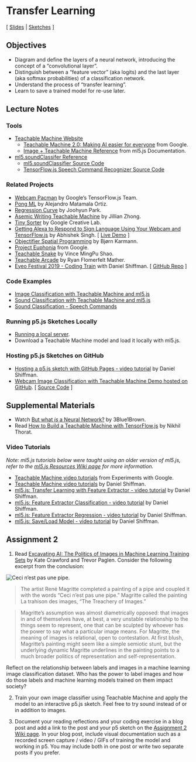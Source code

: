 # Transfer Learning

[ [Slides](https://docs.google.com/presentation/d/1a31tHMzrTqa1B6bNOF7mec9Fv5zTfKKpxsVSDtsBOC0/) \| [Sketches](https://editor.p5js.org/jackbdu/collections/kjuPKBzeH) ]

## Objectives

-   Diagram and define the layers of a neural network, introducing the concept of a “convolutional layer”.
-   Distinguish between a “feature vector” (aka logits) and the last layer (aka softmax probabilities) of a classification network.
-   Understand the process of “transfer learning”.
-   Learn to save a trained model for re-use later.

## Lecture Notes

### Tools

-   [Teachable Machine Website](https://teachablemachine.withgoogle.com)
    -   [Teachable Machine 2.0: Making AI easier for everyone](https://youtu.be/T2qQGqZxkD0) from Google.
    -   [Image + Teachable Machine Reference](https://docs.ml5js.org/#/reference/image-classifier-tm) from ml5.js Documentation.
-   [ml5.soundClassifer Reference](https://docs.ml5js.org/#/reference/sound-classifier)
    -   [ml5.soundClassifier Source Code](https://github.com/ml5js/ml5-next-gen/tree/main/src/SoundClassifier)
    -   [TensorFlow.js Speech Command Recognizer Source Code](https://github.com/tensorflow/tfjs-models/tree/master/speech-commands)

### Related Projects

-   [Webcam Pacman](https://storage.googleapis.com/tfjs-examples/webcam-transfer-learning/dist/index.html) by Google’s TensorFlow.js Team.
-   [Pong ML](https://github.com/matamalaortiz/Pong-ML) by Alejandro Matamala Ortiz.
-   [Regression Curve](https://github.com/byjoohyunpark/regression-curve) by Joohyun Park.
-   [Asemic Writing Teachable Machine](http://blog.jzhong.today/computationaltypo/Asemic-Writing-Teachable-Machine/) by Jillian Zhong.
-   [Tiny Sorter](https://experiments.withgoogle.com/tiny-sorter) by Google Creative Lab.
-   [Getting Alexa to Respond to Sign Language Using Your Webcam and TensorFlow.js](https://medium.com/tensorflow/getting-alexa-to-respond-to-sign-language-using-your-webcam-and-tensorflow-js-735ccc1e6d3f) by Abhishek Singh. [ [Live Demo](https://shekit.github.io/alexa-sign-language-translator/) ]
-   [Objectifier Spatial Programming](https://experiments.withgoogle.com/ai/objectifier-spatial-programming) by Bjørn Karmann.
-   [Project Euphonia](https://www.youtube.com/watch?v=OAdegPmkK-o) from Google.
-   [Teachable Snake](https://experiments.withgoogle.com/teachable-snake) by Vince MingPu Shao.
-   [Teachable Arcade](https://ryancan.build/projects/teachable-arcade) by Ryan Flomerfelt Mather.
-   [Eyeo Festival 2019 - Coding Train](https://vimeo.com/354276216) with Daniel Shiffman. [ [GitHub Repo](https://github.com/CodingTrain/Eyeo-Festival-2019) ]

### Code Examples

-   [Image Classification with Teachable Machine and ml5.js](https://editor.p5js.org/ml5/sketches/VvGXajA36)
-   [Sound Classification with Teachable Machine and ml5.js](https://editor.p5js.org/ml5/sketches/mXeiNXSTU)
-   [Sound Classification - Speech Commands](https://editor.p5js.org/ml5/sketches/HUm7NYMW3)

### Running p5.js Sketches Locally

-   [Running a local server](https://github.com/processing/p5.js/wiki/Local-server).
-   Download a Teachable Machine model and load it locally with ml5.js.

### Hosting p5.js Sketches on GitHub

-   [Hosting a p5.js sketch with GitHub Pages - video tutorial](https://www.youtube.com/watch?v=ZneWjyn18e8) by Daniel Shiffman.
-   [Webcam Image Classification with Teachable Machine Demo hosted on GitHub](https://jackbdu.com/Intro-ML-Arts-IMA-Summer24/02-transfer-learning/webcam-image-classification-with-teachable-machine/). [ [Source Code](webcam-image-classification-with-teachable-machine) ]

## Supplemental Materials

-   Watch [But what _is_ a Neural Network?](https://youtu.be/aircAruvnKk) by 3Blue1Brown.
-   Read [How to Build a Teachable Machine with TensorFlow.js](https://observablehq.com/@nsthorat/how-to-build-a-teachable-machine-with-tensorflow-js) by Nikhil Thorat.

### Video Tutorials

_Note: ml5.js tutorials below were taught using an older version of ml5.js, refer to the [ml5.js Resources Wiki page](https://github.com/jackbdu/Intro-ML-Arts-IMA-Summer24/wiki/ml5.js-Resources) for more information._

-   [Teachable Machine video tutorials](https://www.youtube.com/playlist?list=PLJfHZtseuscuTQfodmFnbZ3rBgCWsRT9t) from Experiments with Google.
-   [Teachable Machine video tutorials](https://thecodingtrain.com/tracks/teachable-machine) by Daniel Shiffman.
-   [ml5.js: Transfer Learning with Feature Extractor - video tutorial](https://youtu.be/kRpZ5OqUY6Y?list=PLRqwX-V7Uu6YPSwT06y_AEYTqIwbeam3y) by Daniel Shiffman.
-   [ml5.js: Feature Extractor Classification - video tutorial](https://youtu.be/eeO-rWYFuG0?list=PLRqwX-V7Uu6YPSwT06y_AEYTqIwbeam3y) by Daniel Shiffman.
-   [ml5.js: Feature Extractor Regression - video tutorial](https://youtu.be/aKgq0m1YjvQ?list=PLRqwX-V7Uu6YPSwT06y_AEYTqIwbeam3y) by Daniel Shiffman.
-   [ml5.js: Save/Load Model - video tutorial](https://youtu.be/eU7gIy3xV30?list=PLRqwX-V7Uu6YPSwT06y_AEYTqIwbeam3y) by Daniel Shiffman.

## Assignment 2

1. Read [Excavating AI: The Politics of Images in Machine Learning Training Sets](https://www.excavating.ai) by Kate Crawford and Trevor Paglen. Consider the following excerpt from the conclusion:

![Ceci n’est pas une pipe.](https://upload.wikimedia.org/wikipedia/en/b/b9/MagrittePipe.jpg)

> The artist René Magritte completed a painting of a pipe and coupled it with the words “Ceci n’est pas une pipe.” Magritte called the painting La trahison des images, “The Treachery of Images.”

> Magritte’s assumption was almost diametrically opposed: that images in and of themselves have, at best, a very unstable relationship to the things seem to represent, one that can be sculpted by whoever has the power to say what a particular image means. For Magritte, the meaning of images is relational, open to contestation. At first blush, Magritte’s painting might seem like a simple semiotic stunt, but the underlying dynamic Magritte underlines in the painting points to a much broader politics of representation and self-representation.

Reflect on the relationship between labels and images in a machine learning image classification dataset. Who has the power to label images and how do those labels and machine learning models trained on them impact society?

2. Train your own image classifier using Teachable Machine and apply the model to an interactive p5.js sketch. Feel free to try sound instead of or in addition to images.

3. Document your reading reflections and your coding exercise in a blog post and add a link to the post and your p5 sketch on the [Assignment 2 Wiki page](https://github.com/jackbdu/Intro-ML-Arts-IMA-Summer24/wiki/Assignment-2). In your blog post, include visual documentation such as a recorded screen capture / video / GIFs of training the model and working in p5. You may include both in one post or write two separate posts if you prefer.
